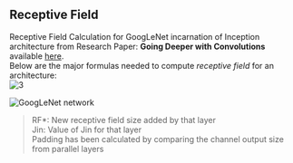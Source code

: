## Receptive Field
Receptive Field Calculation for GoogLeNet incarnation of Inception architecture from Research Paper: **Going Deeper with Convolutions** available [here](https://arxiv.org/pdf/1409.4842.pdf).  
Below are the major formulas needed to compute *receptive field* for an architecture:  
![3](https://i0.wp.com/syncedreview.com/wp-content/uploads/2017/05/32.png?resize=372%2C171&ssl=1)

![GoogLeNet network](https://github.com/prateekgulati/EVA/blob/master/Project%207/GoogleNet-Architecture.jpg)

> RF*: New receptive field size added by that layer  
> Jin: Value of Jin for that layer  
> Padding has been calculated by comparing the channel output size from parallel layers  

